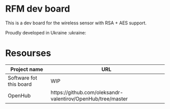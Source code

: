 <h1>RFM dev board</h1>
<p>This is a dev board for the wireless sensor with RSA + AES support.</p>
<p>Proudly developed in Ukraine :ukraine:</p>
<h1>Resourses</h1>
<table>
  <thead>
    <tr>
      <th>Project name</th>
      <th>URL</th>
    </tr>
  </thead>
  <tbody>
    <tr>
      <td>Software fot this board</td>
      <td>WIP</td>
    </tr>
    <tr>
      <td>OpenHub</td>
      <td>https://github.com/oleksandr-valentirov/OpenHub/tree/master</td>
    </tr>
  </tbody>
</table>
